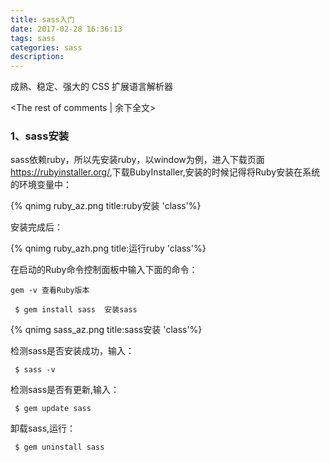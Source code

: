 ```yaml
---
title: sass入门
date: 2017-02-28 16:36:13
tags: sass
categories: sass
description:
---
```

成熟、稳定、强大的 CSS 扩展语言解析器
<!-- more -->
<The rest of comments | 余下全文>

### 1、sass安装
 sass依赖ruby，所以先安装ruby，以window为例，进入下载页面<https://rubyinstaller.org/>,下载BubyInstaller,安装的时候记得将Ruby安装在系统的环境变量中：
 
 {% qnimg ruby_az.png title:ruby安装 'class'%}
 
 安装完成后：
 
 {% qnimg ruby_azh.png title:运行ruby 'class'%}
 
 在启动的Ruby命令控制面板中输入下面的命令：
 ```
 gem -v 查看Ruby版本
 ```
```
 $ gem install sass  安装sass
```
{% qnimg sass_az.png title:sass安装 'class'%}

检测sass是否安装成功，输入：
```
 $ sass -v
```

检测sass是否有更新,输入：
```
 $ gem update sass
```
卸载sass,运行：
```
 $ gem uninstall sass 
```